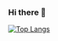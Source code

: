 ### Hi there 👋

[![Top Langs](https://github-readme-stats.vercel.app/api/top-langs/?username=golden014&theme=dracula)](https://github.com/anuraghazra/github-readme-stats)
